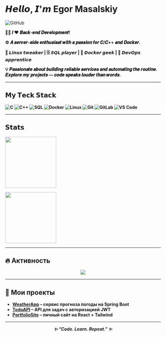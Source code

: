 <h1>𝙃𝙚𝙡𝙡𝙤, 𝙄'𝙢 Egor Masalskiy</h1>

![GitHub](https://img.shields.io/badge/-@valliena-181717?style=for-the-badge&logo=valliena&logoColor=white)

<p>
  <b>👨‍💻 𝑰 ❤️ 𝑩𝒂𝒄𝒌-𝒆𝒏𝒅 𝑫𝒆𝒗𝒆𝒍𝒐𝒑𝒎𝒆𝒏𝒕!

⚙️ 𝑨 𝒔𝒆𝒓𝒗𝒆𝒓-𝒔𝒊𝒅𝒆 𝒆𝒏𝒕𝒉𝒖𝒔𝒊𝒂𝒔𝒕 𝒘𝒊𝒕𝒉 𝒂 𝒑𝒂𝒔𝒔𝒊𝒐𝒏 𝒇𝒐𝒓 𝑪/𝑪++ 𝒂𝒏𝒅 𝑫𝒐𝒄𝒌𝒆𝒓.

🐧 𝙇𝙞𝙣𝙪𝙭 𝙩𝙬𝙚𝙖𝙠𝙚𝙧 | 🗄️ 𝙎𝙌𝙇 𝙥𝙡𝙖𝙮𝙚𝙧 | 🐳 𝘿𝙤𝙘𝙠𝙚𝙧 𝙜𝙚𝙚𝙠 | 🔧 𝘿𝙚𝙫𝙊𝙥𝙨 𝙖𝙥𝙥𝙧𝙚𝙣𝙩𝙞𝙘𝙚

💡 𝑷𝒂𝒔𝒔𝒊𝒐𝒏𝒂𝒕𝒆 𝒂𝒃𝒐𝒖𝒕 𝒃𝒖𝒊𝒍𝒅𝒊𝒏𝒈 𝒓𝒆𝒍𝒊𝒂𝒃𝒍𝒆 𝒔𝒆𝒓𝒗𝒊𝒄𝒆𝒔 𝒂𝒏𝒅 𝒂𝒖𝒕𝒐𝒎𝒂𝒕𝒊𝒏𝒈 𝒕𝒉𝒆 𝒓𝒐𝒖𝒕𝒊𝒏𝒆.  
𝑬𝒙𝒑𝒍𝒐𝒓𝒆 𝒎𝒚 𝒑𝒓𝒐𝒋𝒆𝒄𝒕𝒔 — 𝒄𝒐𝒅𝒆 𝒔𝒑𝒆𝒂𝒌𝒔 𝒍𝒐𝒖𝒅𝒆𝒓 𝒕𝒉𝒂𝒏 𝒘𝒐𝒓𝒅𝒔.

</p>

---

## 𝗠𝘆 𝗧𝗲𝗰𝗸 𝗦𝘁𝗮𝗰𝗸
![C](https://img.shields.io/badge/-C-00599C?style=for-the-badge&logo=c&logoColor=white)
![C++](https://img.shields.io/badge/-C++-00599C?style=for-the-badge&logo=c%2B%2B&logoColor=white)
![SQL](https://img.shields.io/badge/-SQL-336791?style=for-the-badge&logo=postgresql&logoColor=white)
![Docker](https://img.shields.io/badge/-Docker-2496ED?style=for-the-badge&logo=docker&logoColor=white)
![Linux](https://img.shields.io/badge/-Linux-FCC624?style=for-the-badge&logo=linux&logoColor=black)
![Git](https://img.shields.io/badge/-Git-F05032?style=for-the-badge&logo=git&logoColor=white)
![GitLab](https://img.shields.io/badge/-GitLab-FCA121?style=for-the-badge&logo=gitlab&logoColor=white)
![VS Code](https://img.shields.io/badge/-VS%20Code-007ACC?style=for-the-badge&logo=visual-studio-code&logoColor=white)

---

## 𝗦𝘁𝗮𝘁𝘀
<p>
  <img src="https://github-readme-stats.vercel.app/api?username=valliena&show_icons=true&theme=tokyonight" height="165">
<p>  
  <img src="https://github-readme-stats.vercel.app/api/top-langs/?username=valliena&layout=compact&theme=tokyonight" height="165">
</p>

---

## 🔥 Активность
<p align="center">
  <img src="https://streak-stats.demolab.com?user=valliena&theme=tokyonight&hide_border=true">
</p>

---

## 🚀 Мои проекты
- [WeatherApp](https://github.com/valliena/WeatherApp) – сервис прогноза погоды на Spring Boot  
- [TodoAPI](https://github.com/valliena/TodoAPI) – API для задач с авторизацией JWT  
- [PortfolioSite](https://github.com/valliena/PortfolioSite) – личный сайт на React + Tailwind  

---

<p align="center">
  <i>✨ “Code. Learn. Repeat.” ✨</i>
</p>

<!--
**valliena/valliena** is a ✨ _special_ ✨ repository because its `README.md` (this file) appears on your GitHub profile.

Here are some ideas to get you started:

- 🔭 I’m currently working on ...
- 🌱 I’m currently learning ...
- 👯 I’m looking to collaborate on ...
- 🤔 I’m looking for help with ...
- 💬 Ask me about ...
- 📫 How to reach me: ...
- 😄 Pronouns: ...
- ⚡ Fun fact: ...
-->
